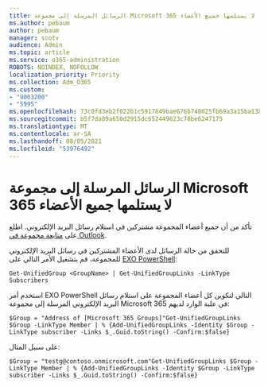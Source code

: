 ```yaml
---
title: الرسائل المرسلة إلى مجموعة Microsoft 365 لا يستلمها جميع الأعضاء
ms.author: pebaum
author: pebaum
manager: scotv
audience: Admin
ms.topic: article
ms.service: o365-administration
ROBOTS: NOINDEX, NOFOLLOW
localization_priority: Priority
ms.collection: Adm_O365
ms.custom:
- "9003200"
- "5995"
ms.openlocfilehash: 73c0fd3eb2f022b1c5917849bae676b748025fb69a3a15ba1389b42a6854db9c
ms.sourcegitcommit: b5f7da89a650d2915dc652449623c78be6247175
ms.translationtype: MT
ms.contentlocale: ar-SA
ms.lasthandoff: 08/05/2021
ms.locfileid: "53976492"
---
```

# <a name="messages-sent-to-a-microsoft-365-group-are-not-received-by-all-members"></a>الرسائل المرسلة إلى مجموعة Microsoft 365 لا يستلمها جميع الأعضاء

تأكد من أن جميع أعضاء المجموعة مشتركين في استلام رسائل البريد الإلكتروني. اطلع على [متابعة مجموعة في Outlook](https://support.microsoft.com/office/e147fc19-f548-4cd2-834f-80c6235b7c36).  

للتحقق من حالة الرسائل لدى الأعضاء المشتركين في رسائل البريد الإلكتروني للمجموعة، قم بتشغيل الأمر التالي على [EXO PowerShell](https://docs.microsoft.com/powershell/exchange/connect-to-exchange-online-powershell?view=exchange-ps&preserve-view=true):

`Get-UnifiedGroup <GroupName> | Get-UnifiedGroupLinks -LinkType Subscribers`

استخدم أمر EXO PowerShell التالي لتكوين كل أعضاء المجموعة على استلام رسائل البريد الإلكتروني المرسلة إلى مجموعة Microsoft 365 في علبة الوارد لديهم:

`$Group = "Address of [Microsoft 365 Groups]"Get-UnifiedGroupLinks $Group -LinkType Member | % {Add-UnifiedGroupLinks -Identity $Group -LinkType subscriber -Links $_.Guid.toString() -Confirm:$false}`

على سبيل المثال:

`$Group = "testg@contoso.onmicrosoft.com"Get-UnifiedGroupLinks $Group -LinkType Member | % {Add-UnifiedGroupLinks -Identity $Group -LinkType subscriber -Links $_.Guid.toString() -Confirm:$false}`